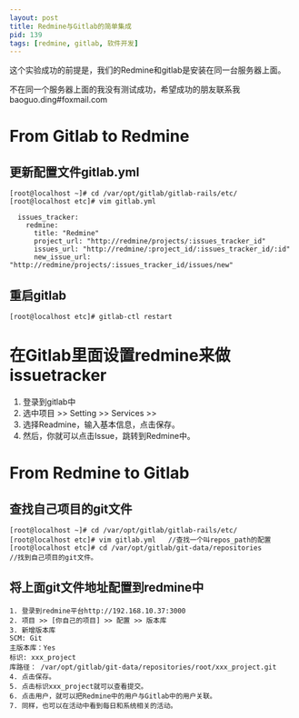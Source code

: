 ```yaml
---
layout: post
title: Redmine与Gitlab的简单集成
pid: 139
tags: [redmine, gitlab, 软件开发]
---
```

这个实验成功的前提是，我们的Redmine和gitlab是安装在同一台服务器上面。

不在同一个服务器上面的我没有测试成功，希望成功的朋友联系我baoguo.ding#foxmail.com


# From Gitlab to Redmine

## 更新配置文件gitlab.yml

    [root@localhost ~]# cd /var/opt/gitlab/gitlab-rails/etc/
    [root@localhost etc]# vim gitlab.yml 

      issues_tracker:
        redmine:
          title: "Redmine"
          project_url: "http://redmine/projects/:issues_tracker_id"
          issues_url: "http://redmine/:project_id/:issues_tracker_id/:id"
          new_issue_url: "http://redmine/projects/:issues_tracker_id/issues/new"


## 重启gitlab

    [root@localhost etc]# gitlab-ctl restart

# 在Gitlab里面设置redmine来做issuetracker
1. 登录到gitlab中
2. 选中项目 >> Setting >> Services >>
3. 选择Readmine，输入基本信息，点击保存。
4. 然后，你就可以点击Issue，跳转到Redmine中。



# From Redmine to Gitlab

## 查找自己项目的git文件

    [root@localhost ~]# cd /var/opt/gitlab/gitlab-rails/etc/
    [root@localhost etc]# vim gitlab.yml   //查找一个叫repos_path的配置
    [root@localhost etc]# cd /var/opt/gitlab/git-data/repositories
    //找到自己项目的git文件。


## 将上面git文件地址配置到redmine中

    1. 登录到redmine平台http://192.168.10.37:3000
    2. 项目 >> [你自己的项目] >> 配置 >> 版本库
    3. 新增版本库
    SCM: Git
    主版本库：Yes
    标识: xxx_project
    库路径： /var/opt/gitlab/git-data/repositories/root/xxx_project.git
    4. 点击保存。
    5. 点击标识xxx_project就可以查看提交。
    6. 点击用户，就可以把Redmine中的用户与Gitlab中的用户关联。
    7. 同样，也可以在活动中看到每日和系统相关的活动。
